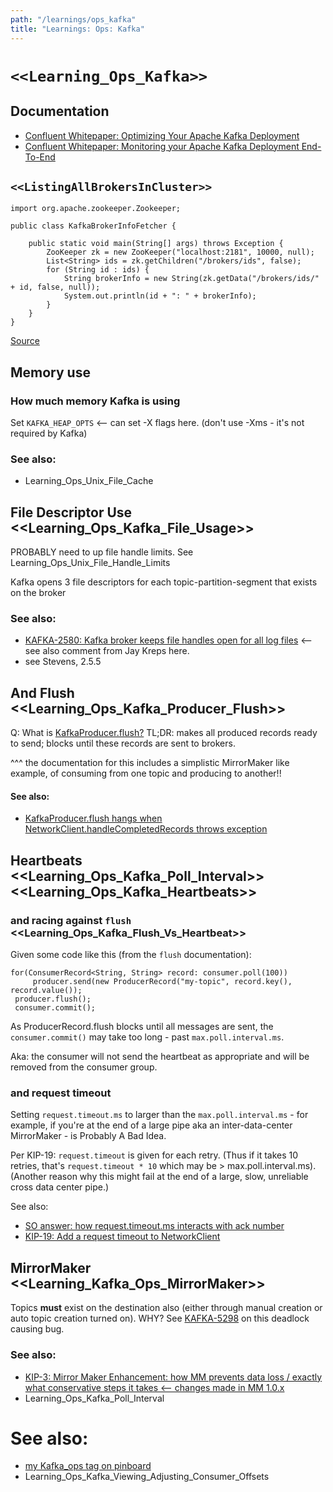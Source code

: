 ```yaml
---
path: "/learnings/ops_kafka"
title: "Learnings: Ops: Kafka"
---
```


# `<<Learning_Ops_Kafka>>`

## Documentation

  * [Confluent Whitepaper: Optimizing Your Apache Kafka Deployment](https://www.confluent.io/white-paper/optimizing-your-apache-kafka-deployment/)
  * [Confluent Whitepaper: Monitoring your Apache Kafka Deployment End-To-End](https://de.confluent.io/monitoring-your-apache-kafka-deployment)
  
## `<<ListingAllBrokersInCluster>>`

    import org.apache.zookeeper.Zookeeper;
    
    public class KafkaBrokerInfoFetcher {

        public static void main(String[] args) throws Exception {
            ZooKeeper zk = new ZooKeeper("localhost:2181", 10000, null);
            List<String> ids = zk.getChildren("/brokers/ids", false);
            for (String id : ids) {
                String brokerInfo = new String(zk.getData("/brokers/ids/" + id, false, null));
                System.out.println(id + ": " + brokerInfo);
            }
        }
    }

[Source](https://stackoverflow.com/a/29521307/224334)

## Memory use

### How much memory Kafka is using

Set `KAFKA_HEAP_OPTS` <-- can set -X flags here.
(don't use -Xms - it's not required by Kafka)

### See also:

  * Learning_Ops_Unix_File_Cache

## File Descriptor Use <<Learning_Ops_Kafka_File_Usage>>

PROBABLY need to up file handle limits. See Learning_Ops_Unix_File_Handle_Limits

Kafka opens 3 file descriptors for each topic-partition-segment that exists on the broker

### See also:

  * [KAFKA-2580: Kafka broker keeps file handles open for all log files](https://issues.apache.org/jira/browse/KAFKA-2580) <-- see also comment from Jay Kreps here.
  * see Stevens, 2.5.5

## And Flush <<Learning_Ops_Kafka_Producer_Flush>>

Q: What is [KafkaProducer.flush?](https://kafka.apache.org/090/javadoc/org/apache/kafka/clients/producer/KafkaProducer.html#flush())
TL;DR: makes all produced records ready to send; blocks until these records are sent to brokers.

^^^ the documentation for this includes a simplistic MirrorMaker like example, of consuming from one topic and producing to another!!

#### See also:

  * [KafkaProducer.flush hangs when NetworkClient.handleCompletedRecords throws exception](https://issues.apache.org/jira/browse/KAFKA-4669)

## Heartbeats <<Learning_Ops_Kafka_Poll_Interval>> <<Learning_Ops_Kafka_Heartbeats>>

### and racing against `flush`  <<Learning_Ops_Kafka_Flush_Vs_Heartbeat>>

Given some code like this (from the `flush` documentation):

    for(ConsumerRecord<String, String> record: consumer.poll(100))
         producer.send(new ProducerRecord("my-topic", record.key(), record.value());
     producer.flush();
     consumer.commit();

As ProducerRecord.flush blocks until all messages are sent, the `consumer.commit()` may take too long - past `max.poll.interval.ms`.

Aka: the consumer will not send the heartbeat as appropriate and will be removed from the consumer group.

### and request timeout

Setting `request.timeout.ms` to larger than the `max.poll.interval.ms` - for example, if you're at the end of a large pipe aka an inter-data-center MirrorMaker - is Probably A Bad Idea.

Per KIP-19: `request.timeout` is given for each retry. (Thus if it takes 10 retries, that's `request.timeout * 10` which may be > max.poll.interval.ms).
(Another reason why this might fail at the end of a large, slow, unreliable cross data center pipe.)

See also:

  * [SO answer: how request.timeout.ms interacts with ack number](https://stackoverflow.com/a/30474089/224334)
  * [KIP-19: Add a request timeout to NetworkClient](https://cwiki.apache.org/confluence/display/KAFKA/KIP-19+-+Add+a+request+timeout+to+NetworkClient)

## MirrorMaker <<Learning_Kafka_Ops_MirrorMaker>>

Topics **must** exist on the destination also (either through manual creation or auto topic creation turned on). WHY? See [KAFKA-5298](https://issues.apache.org/jira/browse/KAFKA-5298) on this deadlock causing bug.

### See also:

  * [KIP-3: Mirror Maker Enhancement: how MM prevents data loss / exactly what conservative steps it takes <-- changes made in MM 1.0.x](https://cwiki.apache.org/confluence/display/KAFKA/KIP-3+-+Mirror+Maker+Enhancement)
  * Learning_Ops_Kafka_Poll_Interval


# See also:

  * [my Kafka_ops tag on pinboard](https://pinboard.in/u:rwilcox/t:kafka_ops)
  * Learning_Ops_Kafka_Viewing_Adjusting_Consumer_Offsets
  

